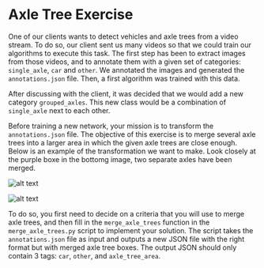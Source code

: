 # Axle Tree Exercise

One of our clients wants to detect vehicles and axle trees from a video stream.
To do so, our client sent us many videos so that we could train our algorithms to execute this task.
The first step has been to extract images from those videos, and to annotate them with a given 
set of categories: `single_axle`, `car` and `other`. We annotated the images and generated the `annotations.json` file. Then, a first algorithm was trained with this data.

After discussing with the client, it was decided that we would add a new category `grouped_axles`. This new class would be a combination of `single_axle` next to each other.

Before training a new network, your mission is to transform the `annotations.json` file. The objective of this exercise is to merge several axle trees 
into a larger area in which the given axle trees are close enough. Below is an example of the transformation we want to make. Look closely at the purple boxe in the bottomg image, two separate axles have been merged.

![alt text](https://storage.googleapis.com/dp-missions/hiring-sa/single.jpg "Single axle trees")

![alt text](https://storage.googleapis.com/dp-missions/hiring-sa/grouped.jpg "Grouped axle trees")

To do so, you first need to decide on a criteria that you will use to merge axle trees, and then fill in the `merge_axle_trees` 
function in the `merge_axle_trees.py` script to implement your solution. The script takes the `annotations.json` file as input and outputs a new JSON file with the right format but with merged axle tree boxes.
The output JSON should only contain 3 tags: `car`, `other`, and `axle_tree_area`.